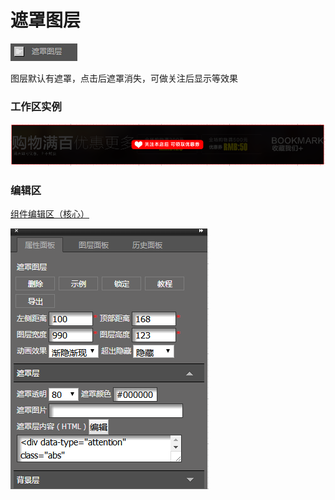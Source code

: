# 遮罩图层

![](/assets/wwqq_24.jpg)

图层默认有遮罩，点击后遮罩消失，可做关注后显示等效果

### 工作区实例

![](/assets/QQ24-1.png)

### 编辑区

[组件编辑区（核心）](/chapter1/gong-ju-jie-mian/zu-jian-bian-ji-qu-ff08-he-xin-ff09.md)

![](/assets/QQ24-2.png)

